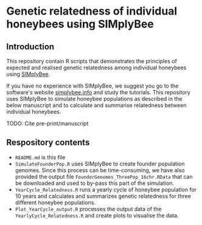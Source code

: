 # Genetic relatedness of individual honeybees using SIMplyBee

## Introduction
This repository contain R scripts that demonstrates the principles of expected and realised genetic relatedness among individual honeybees using [SIMplyBee](https://cran.r-project.org/web/packages/SIMplyBee/index.html). 

If you have no experience with SIMplyBee, we suggest you go to the software's website [simplybee.info](http://www.simplybee.info) and study the tutorials. This repository uses SIMplyBee to simulate honeybee populations as described in the below manuscript and to calculate and summarise relatedness between individual honeybees.

TODO: Cite pre-print/manuscript

## Respository contents
- ```README.md``` is this file
- ```SimulateFounderPop.R``` uses SIMplyBee to create founder population genomes. Since this process can be time-consuming, we have also provided the output file ```FounderGenomes_ThreePop_16chr.RData``` that can be downloaded and used to by-pass this part of the simulation.
- ```YearCycle_Relatedness.R``` runs a yearly cycle of honeybee population for 10 years and calculates and summarizes genetic relatedness for three different honeybee populations.
- ```Plot_YearCycle_output.R``` processes the output data of the ```YearlyCycle_Relatedness.R``` and create plots to visualise the data.

